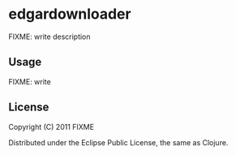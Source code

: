 # edgardownloader

FIXME: write description

## Usage

FIXME: write

## License

Copyright (C) 2011 FIXME

Distributed under the Eclipse Public License, the same as Clojure.
